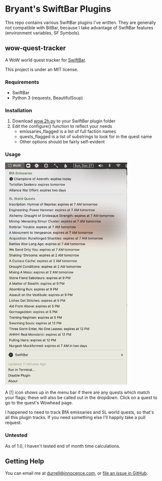 # Bryant's SwiftBar Plugins

This repo contains various SwiftBar plugins I've written. They are generally
not compatible with BitBar, because I take advantage of SwiftBar features
(environment variables, SF Symbols).

## wow-quest-tracker

A WoW world quest tracker for [SwiftBar](https://github.com/swiftbar/SwiftBar).

This project is under an MIT license. 

### Requirements

* SwiftBar
* Python 3 (requests, BeautifulSoup)

### Installation

1. Download [wow.2h.py](https://github.com/BryantD/swiftbar-plugins/blob/main/Games/wow.2h.py) to your SwiftBar plugin folder
1. Edit the configure() function to reflect your needs
    * emissaries_flagged is a list of full faction names
    * quests_flagged is a list of substrings to look for in the quest name
    * Other options should be fairly self-evident

### Usage

<img src="https://github.com/BryantD/swiftbar-plugins/blob/main/images/wow-quests-doc-image-01.png" alt="Plugin example" width=400>

A [!] icon shows up in the menu bar if there are any quests which match
your flags; these will also be called out in the dropdown. Click on a 
quest to go to the quest's Wowhead page.

I happened to need to track BfA emissaries and SL world quests, so
that's all this plugin tracks. If you need something else I'll
happily take a pull request.

### Untested

As of 1.0, I haven't tested end of month time calculations.

## Getting Help

You can email me at durrell@innocence.com, or [file an issue in
GitHub](https://github.com/BryantD/swiftbar-plugins/issues).

